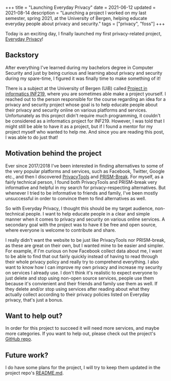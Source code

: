 +++
title = "Launching Everyday Privacy"
date = 2021-06-12
updated = 2021-08-14
description = "Launching a project I worked on my last semester, spring 2021, at the University of Bergen, helping educate everyday people about privacy and security."
tags = ["privacy", "foss"] 
+++

Today is an exciting day, I finally launched my first privacy-related project, [Everyday Privacy](https://everyday-privacy.com)!

## Backstory
After everything I've learned during my bachelors degree in Computer Security and just by being curious and learning about privacy and security during my spare-time, I figured it was finally time to make something of it!

There is a subject at the University of Bergen (UiB) called [Project in informatics INF219](https://www.uib.no/en/course/INF219), where you are sometimes able make a project yourself. I reached out to the person responsible for the course regarding an idea for a privacy and security project whose goal is to help educate people about their privacy and security online on various platforms and services. 
Unfortunately as this project didn't require much programming, it couldn't be considered as a informatics project for INF219. However, I was told that I might still be able to have it as a project, but if I found a mentor for my project myself who wanted to help me. And since you are reading this post, I was able to do just that!

## Motivation behind the project

Ever since 2017/2018 I've been interested in finding alternatives to some of the very popular platforms and services, such as Facebook, Twitter, Google etc., and then I discovered [PrivacyTools](https://privacytools.io) and [PRISM-Break](https://prism-break.org).
For myself, as a fairly technical person, I found both PrivacyTools and PRISM-break very informative and helpful in my search for privacy-respecting alternatives.
But whenever I tried to be informative to friends and family, I've been mostly unsuccessful in order to convince them to find alternatives as well.

So with Everyday Privacy, I thought this should be my target audience, non-technical people. I want to help educate people in a clear and simple manner when it comes to privacy and security on various online services. A secondary goal with the project was to have it be free and open source, where everyone is welcome to contribute and share.

I really didn't want the website to be just like PrivacyTools nor PRISM-break, as these are great on their own, but I wanted mine to be easier and simpler. For example, if I'm curious on how Facebook collect data about me, I want to be able to find that out fairly quickly instead of having to read through their whole privacy policy and really try to comprehend everything. I also want to know how I can improve my own privacy and increase my security on services I already use. I
don't think it's realistic to expect everyone to just delete and stop using non-open source services, people use them because it's convienient and their friends and family use them as well.
If they delete and/or stop using services after reading about what they actually collect according to their privacy policies listed on Everyday privacy, that's just a bonus.

## Want to help out?

In order for this project to succeed it will need more services, and maybe more categories. If you want to help out, please check out the project's [GitHub repo](https://github.com/timharek/everyday-privacy).

## Future work?

I do have some plans for the project, I will try to keep them updated in the project repo's [README.md](https://github.com/timharek/everyday-privacy#future-goals).
